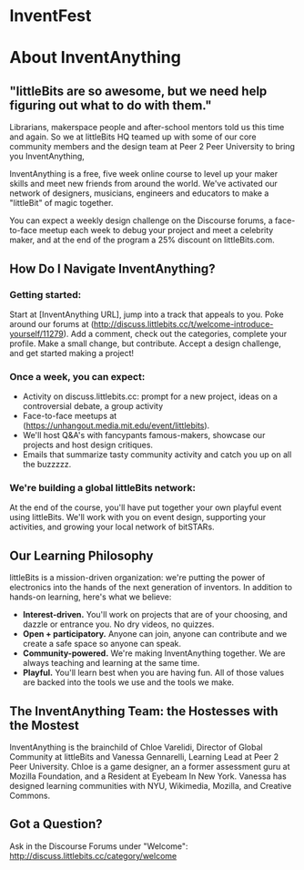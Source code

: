 InventFest
==========

# About InventAnything

## "littleBits are so awesome, but we need help figuring out what to do with them."
Librarians, makerspace people and after-school mentors told us this time and again. So we at littleBits HQ teamed up with some of our core community members and the design team at Peer 2 Peer University to bring you InventAnything, 

InventAnything is a free, five week online course to level up your maker skills and meet new friends from around the world. We've activated our network of designers, musicians, engineers and educators to make a "littleBit" of magic together. 

You can expect a weekly design challenge on the Discourse forums, a face-to-face meetup each week to debug your project and meet a celebrity maker, and at the end of the program a 25% discount on littleBits.com. 

## How Do I Navigate InventAnything?
### Getting started:
Start at [InventAnything URL], jump into a track that appeals to you. 
Poke around our forums at (http://discuss.littlebits.cc/t/welcome-introduce-yourself/11279). Add a comment, check out the categories, complete your profile. Make a small change, but contribute.
Accept a design challenge, and get started making a project!

### Once a week, you can expect:
- Activity on discuss.littlebits.cc: prompt for a new project, ideas on a controversial debate, a group activity
- Face-to-face meetups at (https://unhangout.media.mit.edu/event/littlebits). 
- We'll host Q&A's with fancypants famous-makers, showcase our projects and host design critiques.
- Emails that summarize tasty community activity and catch you up on all the buzzzzz.

### We're building a global littleBits network:
At the end of the course, you'll have put together your own playful event using littleBits. We'll work with you on event design, supporting your activities, and growing your local network of bitSTARs. 

## Our Learning Philosophy
littleBits is a mission-driven organization: we're putting the power of electronics into the hands of the next generation of inventors. In addition to hands-on learning, here's what we believe:
- **Interest-driven.** You'll work on projects that are of your choosing, and dazzle or entrance you. No dry videos, no quizzes.
- **Open + participatory.** Anyone can join, anyone can contribute and we create a safe space so anyone can speak.
- **Community-powered.** We're making InventAnything together. We are always teaching and learning at the same time.
- **Playful.** You'll learn best when you are having fun. 
All of those values are backed into the tools we use and the tools we make. 

## The InventAnything Team: the Hostesses with the Mostest
InventAnything is the brainchild of Chloe Varelidi, Director of Global Community at littleBits and Vanessa Gennarelli, Learning Lead at Peer 2 Peer University. Chloe is a game designer, an a former assessment guru at Mozilla Foundation, and a Resident at Eyebeam In New York. Vanessa has designed learning communities with NYU, Wikimedia, Mozilla, and Creative Commons. 

## Got a Question?
Ask in the Discourse Forums under "Welcome": http://discuss.littlebits.cc/category/welcome